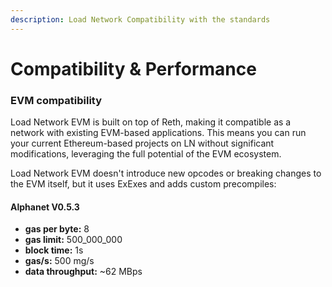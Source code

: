 ```yaml
---
description: Load Network Compatibility with the standards
---
```


# Compatibility & Performance

### EVM compatibility

Load Network EVM is built on top of Reth, making it compatible as a network with existing EVM-based applications. This means you can run your current Ethereum-based projects on LN without significant modifications, leveraging the full potential of the EVM ecosystem.

Load Network EVM doesn't introduce new opcodes or breaking changes to the EVM itself, but it uses ExExes and adds custom precompiles:

#### Alphanet V0.5.3

* **gas per byte:** 8
* **gas limit:** 500\_000\_000
* **block time:** 1s
* **gas/s:** 500 mg/s
* **data throughput:** \~62 MBps
